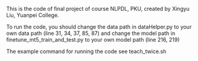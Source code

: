 This is the code of final project of course NLPDL, PKU, created by Xingyu Liu, Yuanpei College.

To run the code, you should change the data path in dataHelper.py to your own data path (line 31, 34, 37, 85, 87) and change the model path in finetune_mt5_train_and_test.py to your own model path (line 216, 219)

The example command for running the code see teach_twice.sh
